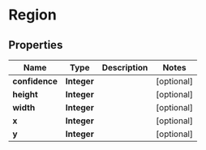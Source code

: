 
# Region

## Properties
Name | Type | Description | Notes
------------ | ------------- | ------------- | -------------
**confidence** | **Integer** |  |  [optional]
**height** | **Integer** |  |  [optional]
**width** | **Integer** |  |  [optional]
**x** | **Integer** |  |  [optional]
**y** | **Integer** |  |  [optional]




